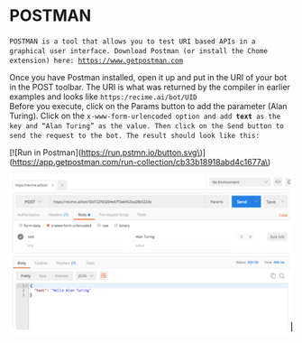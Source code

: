 # POSTMAN

`POSTMAN is a tool that allows you to test URI based APIs in a graphical user interface. Download Postman (or install the Chome extension) here: `[`https://www.getpostman.com`](https://www.getpostman.com/)

Once you have Postman installed, open it up and put in the URI of your bot in the POST toolbar. The URI is what was returned by the compiler in earlier examples and looks like `https:/recime.ai/bot/UID`  
Before you execute, click on the Params button to add the parameter \(Alan Turing\). Click on the `x-www-form-urlencoded option and add `**`text`**` as the key and “Alan Turing” as the value. Then click on the Send button to send the request to the bot. The result should look like this:`

\[!\[Run in Postman\]\(https://run.pstmn.io/button.svg\)\]\(https://app.getpostman.com/run-collection/cb33b18918abd4c1677a\)

![](bot-1c.png)

